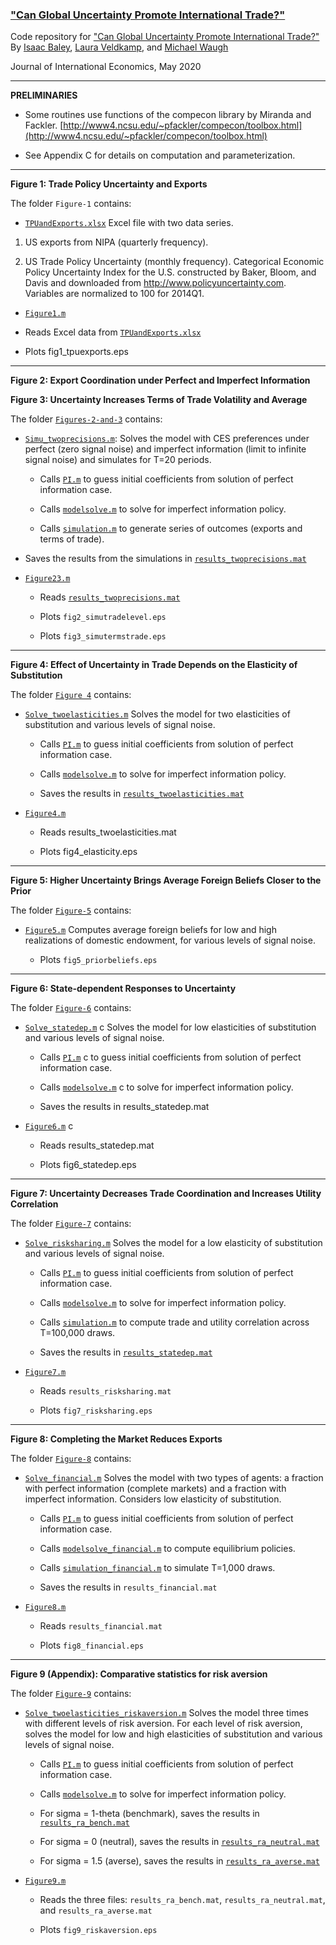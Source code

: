 ### ["Can Global Uncertainty Promote International Trade?"](https://www.waugheconomics.com/uploads/2/2/5/6/22563786/bvw_june2019.pdf)

Code repository for ["Can Global Uncertainty Promote International Trade?"](https://www.waugheconomics.com/uploads/2/2/5/6/22563786/bvw_june2019.pdf) By [Isaac Baley](http://www.isaacbaley.com/), [Laura Veldkamp](https://www.waugheconomics.com/), and [Michael Waugh](https://www.waugheconomics.com/)

Journal of International Economics, May 2020

---

**PRELIMINARIES**

- Some routines use functions of the compecon library by Miranda and Fackler.
   [http://www4.ncsu.edu/~pfackler/compecon/toolbox.html](http://www4.ncsu.edu/~pfackler/compecon/toolbox.html)

- See Appendix C for details on computation and parameterization.  

---
**Figure 1: Trade Policy Uncertainty and Exports**

The folder ``Figure-1`` contains:

- [``TPUandExports.xlsx``](Figure-1/TPUandExports.xlsx) Excel file with two data series.  
1.	US exports from NIPA (quarterly frequency).

2.	US Trade Policy Uncertainty (monthly frequency). Categorical Economic Policy Uncertainty Index for the U.S. constructed by Baker, Bloom, and Davis and downloaded from http://www.policyuncertainty.com. Variables are normalized to 100 for 2014Q1.

- [``Figure1.m``](Figure-1/Figure1.m)

 - Reads Excel data from [``TPUandExports.xlsx``](Figure-1/TPUandExports.xlsx)

 - Plots fig1_tpuexports.eps

---

**Figure 2: Export Coordination under Perfect and Imperfect Information**

**Figure 3: Uncertainty Increases Terms of Trade Volatility and Average**

The folder [``Figures-2-and-3``](Figures-2-and-3/) contains:

- [``Simu_twoprecisions.m``](Figures-2-and-3/Simu_twoprecisions.m):
 Solves the model with CES preferences under perfect (zero signal noise) and imperfect information (limit to infinite signal noise) and simulates for T=20 periods.

  - Calls [``PI.m``](Figures-2-and-3/PI.m) to guess initial coefficients from solution of perfect information case.

  - Calls [``modelsolve.m``](Figures-2-and-3/modelsolve.m) to solve for imperfect information policy.

  - Calls [``simulation.m``](Figures-2-and-3/simulation.m) to generate series of outcomes (exports and terms of trade).

- Saves the results from the simulations in [``results_twoprecisions.mat``](Figures-2-and-3/results_twoprecisions.mat)

- [``Figure23.m``](Figures-2-and-3/Figure23.m)

  - Reads [``results_twoprecisions.mat``](Figures-2-and-3/)

  - Plots ``fig2_simutradelevel.eps``

  - Plots ``fig3_simutermstrade.eps``

---
**Figure 4: Effect of Uncertainty in Trade Depends on the Elasticity of Substitution**

The folder [``Figure 4``](Figures-4/) contains:

- [``Solve_twoelasticities.m``](Figures-4/Solve_twoelasticities.m)  Solves the model for two elasticities of substitution and various levels of signal noise.
  - Calls [``PI.m``](Figures-4/PI.m)  to guess initial coefficients from solution of perfect information case.  

  - Calls [``modelsolve.m``](Figures-4/modelsolve.m)  to solve for imperfect information policy.

  - Saves the results in [``results_twoelasticities.mat``](Figures-4/results_twoelasticities.mat)

- [``Figure4.m``](Figures-4/Figure4.m)

  - Reads results_twoelasticities.mat

  - Plots fig4_elasticity.eps

---

**Figure 5: Higher Uncertainty Brings Average Foreign Beliefs Closer to the Prior**

The folder [``Figure-5``](Figure-5/) contains:

- [``Figure5.m``](Figure-5/Figure5.m) Computes average foreign beliefs for low and high realizations of domestic endowment, for various levels of signal noise.

  - Plots ``fig5_priorbeliefs.eps``

---

**Figure 6: State-dependent Responses to Uncertainty**

The folder [``Figure-6``](Figure-6/) contains:

- [``Solve_statedep.m``](Figure-6/Solve_statedep.m) c Solves the model for low elasticities of substitution and various levels of signal noise.

  - Calls [``PI.m``](Figure-6/PI.m) c to guess initial coefficients from solution of perfect information case.

  - Calls [``modelsolve.m``](Figure-6/modelsolve.m) c to solve for imperfect information policy.

  - Saves the results in results_statedep.mat

- [``Figure6.m``](Figure-6/Figure6.m) c

  - Reads results_statedep.mat

  - Plots fig6_statedep.eps

---
**Figure 7: Uncertainty Decreases Trade Coordination and Increases Utility Correlation**

The folder [``Figure-7``](Figure-7/) contains:

- [``Solve_risksharing.m``](Figure-7/Solve_risksharing.m) Solves the model for a low elasticity of substitution and various levels of signal noise.

   - Calls [``PI.m``](Figure-7/PI.m) to guess initial coefficients from solution of perfect information case.  

   - Calls [``modelsolve.m``](Figure-7/modelsolve.m) to solve for imperfect information policy.

   - Calls [``simulation.m``](Figure-7/simulation.m) to compute trade and utility correlation across T=100,000 draws.

   - Saves the results in [``results_statedep.mat``](Figure-7/results_statedep.mat)

- [``Figure7.m``](Figure-7/Figure7.m)

  - Reads ``results_risksharing.mat``

  - Plots ``fig7_risksharing.eps``

---

**Figure 8: Completing the Market Reduces Exports**

The folder [``Figure-8``](Figure-8/) contains:

- [``Solve_financial.m``](Figure-8/Solve_financial.m)  Solves the model with two types of agents: a fraction with perfect information (complete markets) and a fraction with imperfect information. Considers low elasticity of substitution.

  - Calls [``PI.m``](Figure-8/PI.m)  to guess initial coefficients from solution of perfect information case.  

  - Calls [``modelsolve_financial.m``](Figure-8/modelsolve_financial.m)  to compute equilibrium policies.

  - Calls [``simulation_financial.m``](Figure-8/simulation_financial.m)  to simulate T=1,000 draws.  

  - Saves the results in ``results_financial.mat``

- [``Figure8.m``](Figure-8/Figure8.m)

  - Reads ``results_financial.mat``

  - Plots ``fig8_financial.eps``

---

**Figure 9 (Appendix): Comparative statistics for risk aversion**

The folder [``Figure-9``](Figure-9/) contains:

- [``Solve_twoelasticities_riskaversion.m``](Figure-9/Solve_twoelasticities_riskaversion.m)  Solves the model three times with different levels of risk aversion. For each level of risk aversion, solves the model for low and high elasticities of substitution and various levels of signal noise.

  - Calls [``PI.m``](Figure-9/PI.m)  to guess initial coefficients from solution of perfect information case.

  - Calls [``modelsolve.m``](Figure-9/modelsolve.m)  to solve for imperfect information policy.

  - For sigma = 1-theta (benchmark), saves the results in [``results_ra_bench.mat``](Figure-9/)

  - For sigma = 0 (neutral), saves the results in [``results_ra_neutral.mat``](Figure-9/)

  - For sigma = 1.5 (averse), saves the results in [``results_ra_averse.mat``](Figure-9/)

- [``Figure9.m``](Figure-9/Figure9.m)

  - Reads the three files: ``results_ra_bench.mat``, ``results_ra_neutral.mat``, and  ``results_ra_averse.mat``

  - Plots ``fig9_riskaversion.eps``
